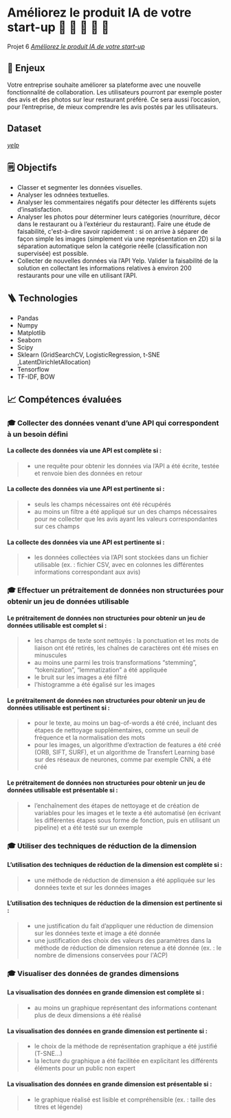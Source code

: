 # Améliorez le produit IA de votre start-up :pancakes: :hamburger: :fried_egg: :green_salad: :pizza:


Projet 6 [_Améliorez le produit IA de votre start-up_](https://s3.eu-west-1.amazonaws.com/course.oc-static.com/projects/Ing%C3%A9nieur_IA_P6/openclassrooms.com-Ame%CC%81liorez+le+produit+IA+de+votre+start-up.pdf)

## :pushpin: Enjeux
Votre entreprise souhaite améliorer sa plateforme avec une nouvelle fonctionnalité de collaboration.
Les utilisateurs pourront par exemple poster des avis et des photos sur leur restaurant préféré. 
Ce sera aussi l’occasion, pour l’entreprise, de mieux comprendre les avis postés par les utilisateurs.


##  Dataset
[_yelp_](https://www.yelp.com/dataset)

## :spiral_notepad: Objectifs
* Classer et segmenter les données visuelles. 
* Analyser les odnnées textuelles.
* Analyser les commentaires négatifs pour détecter les différents sujets d’insatisfaction.
* Analyser les photos pour déterminer leurs catégories (nourriture, décor dans le restaurant ou à l’extérieur du restaurant). Faire une étude de faisabilité, c'est-à-dire savoir rapidement :
si on arrive à séparer de façon simple les images (simplement via une représentation en 2D)
si la séparation automatique selon la catégorie réelle (classification non supervisée) est possible.
* Collecter de nouvelles données via l’API Yelp. Valider la faisabilité de la solution en collectant les informations relatives à environ 200 restaurants pour une ville en utilisant l’API.

## :ladder: Technologies
- Pandas
- Numpy
- Matplotlib
- Seaborn
- Scipy
- Sklearn (GridSearchCV, LogisticRegression, t-SNE ,LatentDirichletAllocation)
- Tensorflow
- TF-IDF, BOW


## :chart_with_upwards_trend: Compétences évaluées

###  🎓  Collecter des données venant d’une API qui correspondent à un besoin défini
#### La collecte des données via une API est complète si :
>- une requête pour obtenir les données via l’API a été  écrite, testée et renvoie bien des données en retour
#### La collecte des données via une API est pertinente si :
>- seuls les champs nécessaires ont été récupérés 
>- au moins un filtre a été appliqué sur un des champs nécessaires pour ne collecter que les avis ayant les valeurs correspondantes sur ces champs 
#### La collecte des données via une API est pertinente si :
>- les données collectées via l’API sont stockées dans un fichier utilisable (ex. : fichier CSV, avec en colonnes les différentes informations correspondant aux avis)

###  🎓  Effectuer un prétraitement de données non structurées pour obtenir un jeu de données utilisable

#### Le prétraitement de données non structurées pour obtenir un jeu de données utilisable est complet si :
>- les champs de texte sont nettoyés : la ponctuation et les mots de liaison ont été retirés, les chaînes de caractères ont été mises en minuscules
>- au moins une parmi les trois transformations “stemming”, “tokenization”, “lemmatization” a été appliquée 
>- le bruit sur les images a été filtré
>- l’histogramme a été égalisé sur les images

#### Le prétraitement de données non structurées pour obtenir un jeu de données utilisable est pertinent si :
>- pour le texte, au moins un bag-of-words a été créé, incluant des étapes de nettoyage supplémentaires, comme un seuil de fréquence et la normalisation des mots
>- pour les images, un algorithme d’extraction de features a été créé (ORB, SIFT, SURF), et un algorithme de Transfert Learning basé sur des réseaux de neurones, comme par exemple CNN, a été créé

#### Le prétraitement de données non structurées pour obtenir un jeu de données utilisable est présentable si :
>- l’enchaînement des étapes de nettoyage et de création de variables pour les images et le texte a été automatisé (en écrivant les différentes étapes sous forme de fonction, puis en utilisant un pipeline) et a été testé sur un exemple

###  🎓 Utiliser des techniques de réduction de la dimension
	
#### L’utilisation des techniques de réduction de la dimension est complète si :
>- une méthode de réduction de dimension a été appliquée sur les données texte et sur les données images

#### L’utilisation des techniques de réduction de la dimension est pertinente si :
>- une justification du fait d’appliquer une réduction de dimension sur les données texte et image a été donnée
>- une justification des choix des valeurs des paramètres dans la méthode de réduction de dimension retenue a été donnée (ex. : le nombre de dimensions conservées pour l'ACP)

###  🎓 Visualiser des données de grandes dimensions
#### La visualisation des données en grande dimension est complète si :
>- au moins un graphique représentant des informations contenant plus de deux dimensions a été réalisé 

#### La visualisation des données en grande dimension est pertinente si :
>-  le choix de la méthode de représentation graphique a été justifié (T-SNE…)
>- la lecture du graphique a été facilitée en explicitant les différents éléments pour un public non expert

#### La visualisation des données en grande dimension est présentable si :

>-  le graphique réalisé est lisible et compréhensible (ex. : taille des titres et légende)

